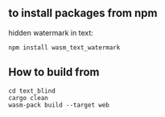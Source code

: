 
## to install packages from npm

hidden watermark in text:

```shell
npm install wasm_text_watermark
```


## How to build from 
```shell
cd text_blind
cargo clean
wasm-pack build --target web
```
